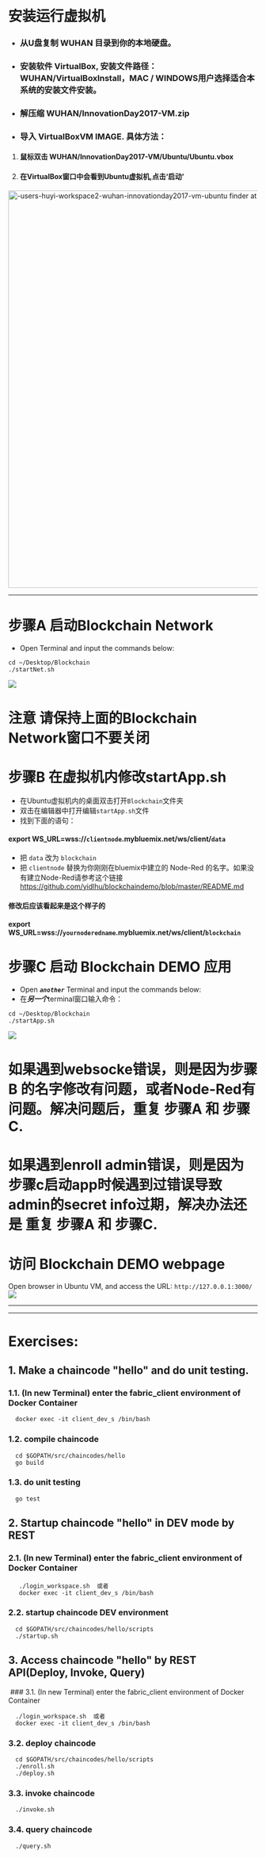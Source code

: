 # 安装运行虚拟机
- ### 从U盘复制 **WUHAN** 目录到你的本地硬盘。
- ### 安装软件 **VirtualBox**, 安装文件路径： WUHAN/VirtualBoxInstall，MAC / WINDOWS用户选择适合本系统的安装文件安装。
- ### 解压缩 WUHAN/InnovationDay2017-VM.zip
- ### 导入 VirtualBoxVM IMAGE. 具体方法：
1. #### 鼠标双击 WUHAN/InnovationDay2017-VM/Ubuntu/Ubuntu.vbox
2. #### 在VirtualBox窗口中会看到Ubuntu虚拟机,点击‘启动’
<img width="802" alt="-users-huyi-workspace2-wuhan-innovationday2017-vm-ubuntu finder at 12 55 39" src="https://user-images.githubusercontent.com/18717367/28906767-47b98b20-784c-11e7-83e5-c4eb51843527.png" style="max-width:100%;">

***

# 步骤A 启动Blockchain Network
- Open Terminal and input the commands below:
```
cd ~/Desktop/Blockchain
./startNet.sh
```
<img src="https://user-images.githubusercontent.com/18717367/28910668-63f03244-7860-11e7-93c3-c0855c87075a.png" style="max-width:100%;">

# 注意 请保持上面的Blockchain Network窗口不要关闭

# 步骤B 在虚拟机内修改startApp.sh
- 在Ubuntu虚拟机内的桌面双击打开`Blockchain`文件夹
- 双击在编辑器中打开编辑`startApp.sh`文件
- 找到下面的语句：

#### export WS_URL=wss://`clientnode`.mybluemix.net/ws/client/`data` 
- 把 `data` 改为 `blockchain`
- 把 `clientnode` 替换为你刚刚在bluemix中建立的 Node-Red 的名字。如果没有建立Node-Red请参考这个链接
https://github.com/yidlhu/blockchaindemo/blob/master/README.md
#### 修改后应该看起来是这个样子的
#### export WS_URL=wss://`yournoderedname`.mybluemix.net/ws/client/`blockchain` 

# 步骤C 启动 Blockchain DEMO 应用
- Open ***`another`*** Terminal and input the commands below:
- 在***另一个***terminal窗口输入命令：
```
cd ~/Desktop/Blockchain
./startApp.sh
```
<img src="https://user-images.githubusercontent.com/18717367/28910697-81a195ee-7860-11e7-96f5-9304c9b7bb70.png" style="max-width:100%;">

# 如果遇到websocke错误，则是因为步骤B 的名字修改有问题，或者Node-Red有问题。解决问题后，重复 步骤A 和 步骤C.
# 如果遇到enroll admin错误，则是因为步骤c启动app时候遇到过错误导致admin的secret info过期，解决办法还是 重复 步骤A 和 步骤C.
# 访问 Blockchain DEMO webpage
Open browser in Ubuntu VM, and access the URL:
`http://127.0.0.1:3000/`
<img src="https://user-images.githubusercontent.com/18717367/28910761-bc82d074-7860-11e7-8763-70f49fc0da31.png" style="max-width:100%;">
***
***
# Exercises:
## 1. Make a chaincode "hello" and do unit testing.
  ### 1.1. (In new Terminal) enter the fabric_client environment of Docker Container 
  ```
    docker exec -it client_dev_s /bin/bash
  ```
  ### 1.2. compile chaincode
  ```
    cd $GOPATH/src/chaincodes/hello
    go build
  ```
  ### 1.3. do unit testing
  ```
    go test
  ```
## 2. Startup chaincode "hello" in DEV mode by REST
  ### 2.1. (In new Terminal) enter the fabric_client environment of Docker Container 
  ```
    ./login_workspace.sh  或者
    docker exec -it client_dev_s /bin/bash
  ```
  ### 2.2. startup chaincode DEV environment
  ```
    cd $GOPATH/src/chaincodes/hello/scripts
    ./startup.sh
  ```
## 3. Access chaincode "hello" by REST API(Deploy, Invoke, Query)
  ### 3.1. (In new Terminal) enter the fabric_client environment of Docker Container  
  ```
    ./login_workspace.sh  或者
    docker exec -it client_dev_s /bin/bash
  ```
  ### 3.2. deploy chaincode
  ```
    cd $GOPATH/src/chaincodes/hello/scripts
    ./enroll.sh
    ./deploy.sh
  ```
  ### 3.3. invoke chaincode
  ```
    ./invoke.sh
  ```
  ### 3.4. query chaincode
  ```
    ./query.sh
  ```

